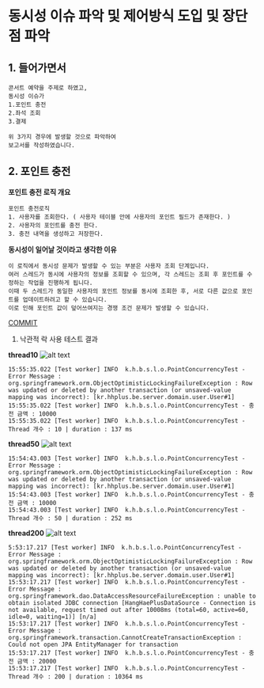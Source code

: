 # 동시성 이슈 파악 및 제어방식 도입 및 장단점 파악 

## 1. 들어가면서
```
콘서트 예약을 주제로 하였고, 
동시성 이슈가 
1.포인트 충전 
2.좌석 조회
3.결제

위 3가지 경우에 발생할 것으로 파악하여
보고서를 작성하였습니다.
```

## 2. 포인트 충전
**포인트 충전 로직 개요**
```
포인트 충전로직 
1. 사용자를 조회한다. ( 사용자 테이블 안에 사용자의 포인트 필드가 존재한다. ) 
2. 사용자의 포인트를 충전 한다.
3. 충전 내역을 생성하고 저장한다.
```
**동시성이 일어날 것이라고 생각한 이유**
```
이 로직에서 동시성 문제가 발생할 수 있는 부분은 사용자 조회 단계입니다. 
여러 스레드가 동시에 사용자의 정보를 조회할 수 있으며, 각 스레드는 조회 후 포인트를 수정하는 작업을 진행하게 됩니다.
이때 두 스레드가 동일한 사용자의 포인트 정보를 동시에 조회한 후, 서로 다른 값으로 포인트를 업데이트하려고 할 수 있습니다.
이로 인해 포인트 값이 덮어쓰여지는 경쟁 조건 문제가 발생할 수 있습니다.
```

[COMMIT]([05e93f0036bfdbf8edcd32a7765a2474a65f4f9c](https://github.com/GustavEiffels/hhplus_server_build/pull/34/commits/05e93f0036bfdbf8edcd32a7765a2474a65f4f9c))
1. 낙관적 락 사용 테스트 결과

**thread10**
![alt text](image.png)
```
15:55:35.022 [Test worker] INFO  k.h.b.s.l.o.PointConcurrencyTest - Error Message : org.springframework.orm.ObjectOptimisticLockingFailureException : Row was updated or deleted by another transaction (or unsaved-value mapping was incorrect): [kr.hhplus.be.server.domain.user.User#1]
15:55:35.022 [Test worker] INFO  k.h.b.s.l.o.PointConcurrencyTest - 충전 금액 : 10000
15:55:35.022 [Test worker] INFO  k.h.b.s.l.o.PointConcurrencyTest - Thread 개수 : 10 | duration : 137 ms
```
**thread50**
![alt text](image.png)
```
15:54:43.003 [Test worker] INFO  k.h.b.s.l.o.PointConcurrencyTest - Error Message : org.springframework.orm.ObjectOptimisticLockingFailureException : Row was updated or deleted by another transaction (or unsaved-value mapping was incorrect): [kr.hhplus.be.server.domain.user.User#1]
15:54:43.003 [Test worker] INFO  k.h.b.s.l.o.PointConcurrencyTest - 충전 금액 : 10000
15:54:43.003 [Test worker] INFO  k.h.b.s.l.o.PointConcurrencyTest - Thread 개수 : 50 | duration : 252 ms
```
**thread200**
![alt text](image.png)
```
5:53:17.217 [Test worker] INFO  k.h.b.s.l.o.PointConcurrencyTest - Error Message : org.springframework.orm.ObjectOptimisticLockingFailureException : Row was updated or deleted by another transaction (or unsaved-value mapping was incorrect): [kr.hhplus.be.server.domain.user.User#1]
15:53:17.217 [Test worker] INFO  k.h.b.s.l.o.PointConcurrencyTest - Error Message : org.springframework.dao.DataAccessResourceFailureException : unable to obtain isolated JDBC connection [HangHaePlusDataSource - Connection is not available, request timed out after 10008ms (total=60, active=60, idle=0, waiting=1)] [n/a]
15:53:17.217 [Test worker] INFO  k.h.b.s.l.o.PointConcurrencyTest - Error Message : org.springframework.transaction.CannotCreateTransactionException : Could not open JPA EntityManager for transaction
15:53:17.217 [Test worker] INFO  k.h.b.s.l.o.PointConcurrencyTest - 충전 금액 : 20000
15:53:17.217 [Test worker] INFO  k.h.b.s.l.o.PointConcurrencyTest - Thread 개수 : 200 | duration : 10364 ms
```